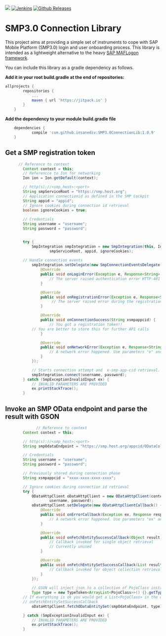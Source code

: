 [![](https://jitpack.io/v/insanediv/SMP3.0ConnectionLib.svg)](https://jitpack.io/#insanediv/SMP3.0ConnectionLib)
[![Jenkins](https://img.shields.io/jenkins/s/https/jenkins.qa.ubuntu.com/view/Precise/view/All%20Precise/job/precise-desktop-amd64_default.svg)]()
[![Github Releases](https://img.shields.io/badge/awesome-project-ff69b4.svg)]()

# SMP3.0 Connection Library
This project aims at providing a simple set of instruments to cope with SAP Mobile Platform (SMP3.0) login and user onboarding process.
This library is intended as a lightweight alternative to the heavy [SAP MAFLogon framework](https://github.com/SAP/sap_mobile_native_android).

You can include this library as a gradle dependency as follows.

**Add it in your root build.gradle at the end of repositories:**
```groovy
allprojects {
		repositories {
			...
			maven { url 'https://jitpack.io' }
		}
	}
```
**Add the dependency to your module build.gradle file**
```groovy
	dependencies {
	        compile 'com.github.insanediv:SMP3.0ConnectionLib:1.0.9'
	}
```

## Get a SMP registration token
```java
	  // Reference to context
        Context context = this;
        // Referencce to Ion for networking
        Ion ion = Ion.getDefault(context);

        // http(s)://<smp_host>:<port>
        String smpServiceRoot = "https://smp.host.org";
        // Application connectionid as defined in the SMP Cockpit
        String appid = "appid";
        // Ignore cookies during connection id retrieval
        boolean ignoreCookies = true;
        
        // Credentials
        String username = "username";
        String password = "password";


        try {
            SmpIntegration smpIntegration = new SmpIntegration(this, Ion.getDefault(this),
                    smpServiceRoot, appid, ignoreCookies);
	
	    // Handle connection events
            smpIntegration.setDelegate(new SmpConnectionEventsDelegate() {
                @Override
                public void onLoginError(Exception e, Response<String> result) {
                    // The server raised authentication error HTTP-401 Unauthorized
                }

                @Override
                public void onRegistrationError(Exception e, Response<String> result) {
                     // The server raised error during the registration phase
                }

                @Override
                public void onConnectionSuccess(String xsmpappcid) {
                    // You got a registration token!!
		    // You are better to store this for further API calls
                }

                @Override
                public void onNetworkError(Exception e, Response<String> result) {
                    // A network error happened. Use parameters "e" and "result" to get more details
                }
            });

            // Starts connection attempt and  x-smp-app-cid retrieval. Events are back reported to the delegate
            smpIntegration.connect(username, password);
        } catch (SmpExceptionInvalidInput ex) {
            // INVALID PARAMETERS ARE PROVIDED
            ex.printStackTrace();
        }
```
## Invoke an SMP OData endpoint and parse the result with GSON
```java
	          // Reference to context
        Context context = this;

        // http(s)://<smp_host>:<port>
        String smpOdataEndpoint = "https://smp.host.org/appcid/ODataCollectionEndpoint";

        // Credentials
        String username = "username";
        String password = "password";

        // Previously stored during connection phase
        String xsmpappcid = "xxxx-xxxx-xxxx-xxxx";

        // Ignore cookies during connection id retrieval
        try {
            ODataHttpClient oDataHttpClient = new ODataHttpClient(context, xsmpappcid,
                    username, password);
            oDataHttpClient.setDelegate(new ODataHttpClientCallback() {
                @Override
                public void onErrorCallback(Exception ex, Response response) {
                    // A network error happened. Use parameters "ex" and "response" to get more details
                }

                @Override
                public void onFetchEntitySuccessCallback(Object result) {
                    // Callback invoked for single object retrieval
                    // Currently unused
                }

                @Override
                public void onFetchEntitySetSuccessCallback(List result) {
                    // Callback invoked for object collection retrieval
                }
            });
            
            // GSON will inject json to a collection of PojoClass instances
            Type type = new TypeToken<ArrayList<PojoClass>>() {}.getType() {};
	    // If everything is ok you would get a List<PojoClass> in the delegate method
	    // onFetchEntitySetSuccessCallback
            oDataHttpClient.fetchODataEntitySet(smpOdataEndpoint, type);

        } catch (SmpExceptionInvalidInput ex) {
            // INVALID PARAMETERS ARE PROVIDED
            ex.printStackTrace();
        }
```
